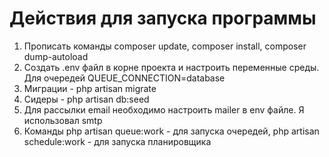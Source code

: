 <h1>Действия для запуска программы</h1>

1) Прописать команды composer update, composer install, composer dump-autoload
2) Создать .env файл в корне проекта и настроить переменные среды. Для очередей QUEUE_CONNECTION=database
3) Миграции - php artisan migrate
4) Сидеры - php artisan db:seed
5) Для рассылки email необходимо настроить mailer в env файле. Я использовал smtp
6) Команды php artisan queue:work - для запуска очередей, php artisan schedule:work - для запуска планировщика

